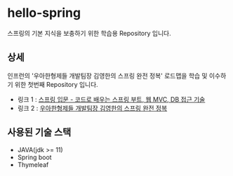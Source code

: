 # hello-spring
스프링의 기본 지식을 보충하기 위한 학습용 Repository 입니다.

## 상세
인프런의 '우아한형제들 개발팀장 김영한의 스프링 완전 정복' 로드맵을 학습 및 이수하기 위한 첫번째 Repository 입니다.
- 링크 1 : [스프링 입문 - 코드로 배우는 스프링 부트, 웹 MVC, DB 접근 기술](https://www.inflearn.com/course/%EC%8A%A4%ED%94%84%EB%A7%81-%EC%9E%85%EB%AC%B8-%EC%8A%A4%ED%94%84%EB%A7%81%EB%B6%80%ED%8A%B8)
- 링크 2 : [우아한형제들 개발팀장 김영한의 스프링 완전 정복](https://www.inflearn.com/roadmaps/373)

## 사용된 기술 스택
- JAVA(jdk >= 11)
- Spring boot
- Thymeleaf

